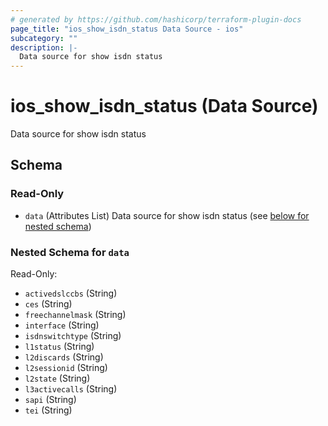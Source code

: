 ```yaml
---
# generated by https://github.com/hashicorp/terraform-plugin-docs
page_title: "ios_show_isdn_status Data Source - ios"
subcategory: ""
description: |-
  Data source for show isdn status
---
```


# ios_show_isdn_status (Data Source)

Data source for show isdn status



<!-- schema generated by tfplugindocs -->
## Schema

### Read-Only

- `data` (Attributes List) Data source for show isdn status (see [below for nested schema](#nestedatt--data))

<a id="nestedatt--data"></a>
### Nested Schema for `data`

Read-Only:

- `activedslccbs` (String)
- `ces` (String)
- `freechannelmask` (String)
- `interface` (String)
- `isdnswitchtype` (String)
- `l1status` (String)
- `l2discards` (String)
- `l2sessionid` (String)
- `l2state` (String)
- `l3activecalls` (String)
- `sapi` (String)
- `tei` (String)

